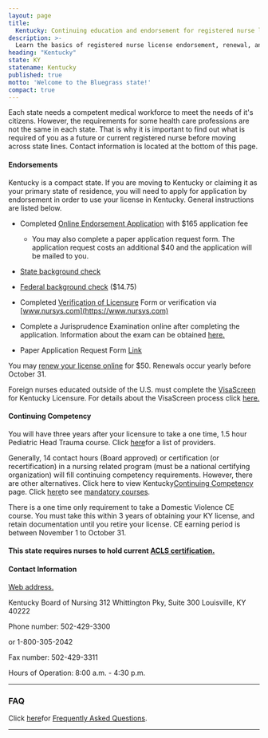 ```yaml
---
layout: page
title:
  Kentucky: Continuing education and endorsement for registered nurse license renewal
description: >-
  Learn the basics of registered nurse license endorsement, renewal, and continuing education in Kentucky. Maintain your nursing license with ease.
heading: "Kentucky"
state: KY
statename: Kentucky
published: true
motto: 'Welcome to the Bluegrass state!'
compact: true
---
```


Each state needs a competent medical workforce to meet the needs of it's
citizens. However, the requirements for some health care professions are
not the same in each state. That is why it is important to find out what
is required of you as a future or current registered nurse before moving
across state lines. Contact information is located at the bottom of this
page.

#### Endorsements

Kentucky is a compact state. If you are moving to Kentucky or claiming
it as your primary state of residence, you will need to apply for
application by endorsement in order to use your license in Kentucky.
General instructions are listed below.

-   Completed [Online Endorsement
    Application](https://ssla.state.ky.us/kbnursing/RNLicensureAPRNApplication.aspx)
    with \$165 application fee

    -   You may also complete a paper application request form. The
        application request costs an additional \$40 and the application
        will be mailed to you.

-   [State background
    check](https://kbn.ky.gov/apply/Pages/courtnet.aspx)

-   [Federal background
    check](https://kbn.ky.gov/apply/Pages/courtnet.aspx) (\$14.75)

-   Completed [Verification of
    Licensure](https://kbn.ky.gov/apply/Documents/appattach2.pdf) Form
    or verification via [www.nursys.com](https://www.nursys.com)

-   Complete a Jurisprudence Examination online after completing the
    application. Information about the exam can be obtained
    [here.](https://kbn.ky.gov/apply/Pages/jpexam.aspx)

-   Paper Application Request Form
    [Link](https://kbn.ky.gov/apply/Documents/paper_req_endorse.pdf)

You may [renew your license
online](https://ssla.state.ky.us/kbnursing/SearchLicense.aspx?TYP=RNCOMPACT)
for \$50. Renewals occur yearly before October 31.

Foreign nurses educated outside of the U.S. must complete the
[VisaScreen](https://www.cgfns.org/services/visascreen/) for Kentucky
Licensure. For details about the VisaScreen process click
[here.](https://kbn.ky.gov/apply/Documents/kbnfacts.pdf)

#### Continuing Competency

You will have three years after your licensure to take a one time, 1.5
hour Pediatric Head Trauma course. Click
[here](https://kbn.ky.gov/FTP/ce_pht.pdf)for a list of providers.

Generally, 14 contact hours (Board approved) or certification (or
recertification) in a nursing related program (must be a national
certifying organization) will fill continuing competency requirements.
However, there are other alternatives. Click here to view
Kentucky[Continuing
Competency](https://kbn.ky.gov/ce/Pages/default.aspx) page. Click
[here](https://kbn.ky.gov/ce/Pages/default.aspx)to see [mandatory
courses](https://kbn.ky.gov/ce/Pages/default.aspx).

There is a one time only requirement to take a Domestic Violence CE
course. You must take this within 3 years of obtaining your KY license,
and retain documentation until you retire your license. CE earning
period is between November 1 to October 31.

#### This state requires nurses to hold current [ACLS certification.](https://www.acls.net/kentucky-acls-pals-bls.htm)

#### Contact Information

[Web address.](https://kbn.ky.gov/Pages/default.aspx)

Kentucky Board of Nursing
312 Whittington Pky, Suite 300
Louisville, KY 40222

Phone number: 502-429-3300

or 1-800-305-2042

Fax number: 502-429-3311

Hours of Operation: 8:00 a.m. - 4:30 p.m.

* * * * *

### FAQ

Click
[here](https://www.llr.sc.gov/POL/Nursing/index.asp?file=faq.htm)for
[Frequently Asked
Questions](https://www.llr.sc.gov/POL/Nursing/index.asp?file=faq.htm).

* * * * *
